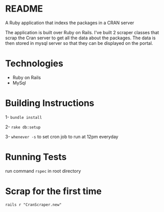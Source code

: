 # README

A Ruby application that indexs the packages in a CRAN server

The application is built over Ruby on Rails. I've built 2 scraper classes that scrap the Cran server to get all the data about the packages. The data is then stored in mysql server so that they can be displayed on the portal.

# Technologies

* Ruby on Rails
* MySql

# Building Instructions

1- `bundle install`

2- `rake db:setup`

3- `whenever -s` to set cron job to run at 12pm everyday

# Running Tests
run command `rspec` in root directory

# Scrap for the first time
`rails r "CranScraper.new"`
